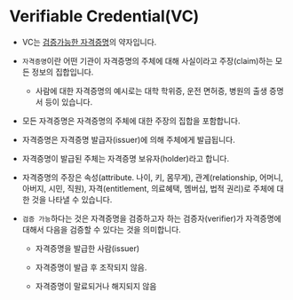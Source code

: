 # Verifiable Credential(VC)

- VC는 [검증가능한 자격증명](https://www.w3.org/TR/vc-data-model/)의 약자입니다.

- `자격증명`이란 어떤 기관이 자격증명의 주체에 대해 사실이라고 주장(claim)하는 모든 정보의 집합입니다.

  - 사람에 대한 자격증명의 예시로는 대학 학위증, 운전 면허증, 병원의 출생 증명서 등이 있습니다.

- 모든 자격증명은 자격증명의 주체에 대한 주장의 집합을 포함합니다.

- 자격증명은 자격증명 발급자(issuer)에 의해 주체에게 발급됩니다.

- 자격증명이 발급된 주체는 자격증명 보유자(holder)라고 합니다.

- 자격증명의 주장은 속성(attribute. 나이, 키, 몸무게), 관계(relationship, 어머니, 아버지, 시민, 직원), 자격(entitlement, 의료혜택, 멤버십, 법적 권리)로 주체에 대한 것을 나타낼 수 있습니다.

- `검증 가능`하다는 것은 자격증명을 검증하고자 하는 검증자(verifier)가 자격증명에 대해서 다음을 검증할 수 있다는 것을 의미합니다.

  - 자격증명을 발급한 사람(issuer)

  - 자격증명이 발급 후 조작되지 않음.

  - 자격증명이 말료되거나 해지되지 않음
